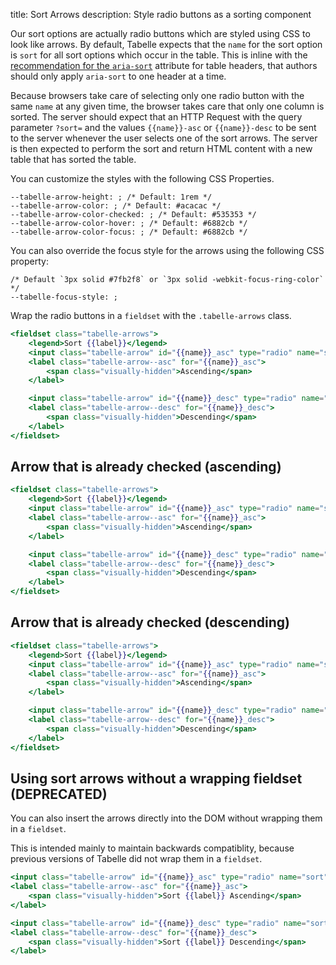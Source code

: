 title: Sort Arrows
description: Style radio buttons as a sorting component

Our sort options are actually radio buttons which are styled using CSS to look
like arrows. By default, Tabelle expects that the `name` for the sort option is
`sort` for all sort options which occur in the table. This is inline with the
[recommendation for the `aria-sort`][aria-sort] attribute for table headers,
that authors should only apply `aria-sort` to one header at a time.

Because browsers take care of selecting only one radio button with the same
`name` at any given time, the browser takes care that only one column is sorted.
The server should expect that an HTTP Request with the query parameter
`?sort=` and the values `{{name}}-asc` or `{{name}}-desc` to be sent to the
server whenever the user selects one of the sort arrows. The server is then
expected to perform the sort and return HTML content with a new table that
has sorted the table.

[aria-sort]: https://www.w3.org/TR/2017/REC-wai-aria-1.1-20171214/#aria-sort

You can customize the styles with the following CSS Properties.

```
--tabelle-arrow-height: ; /* Default: 1rem */
--tabelle-arrow-color: ; /* Default: #acacac */
--tabelle-arrow-color-checked: ; /* Default: #535353 */
--tabelle-arrow-color-hover: ; /* Default: #6882cb */
--tabelle-arrow-color-focus: ; /* Default: #6882cb */
```

You can also override the focus style for the arrows using the
following CSS property:

```
/* Default `3px solid #7fb2f8` or `3px solid -webkit-focus-ring-color` */
--tabelle-focus-style: ;
```

Wrap the radio buttons in a `fieldset` with the `.tabelle-arrows` class.

```handlebars
<fieldset class="tabelle-arrows">
	<legend>Sort {{label}}</legend>
	<input class="tabelle-arrow" id="{{name}}_asc" type="radio" name="sort" value="{{name}}-asc"/>
	<label class="tabelle-arrow--asc" for="{{name}}_asc">
		<span class="visually-hidden">Ascending</span>
	</label>

	<input class="tabelle-arrow" id="{{name}}_desc" type="radio" name="sort" value="{{name}}-desc" />
	<label class="tabelle-arrow--desc" for="{{name}}_desc">
		<span class="visually-hidden">Descending</span>
	</label>
</fieldset>
```

## Arrow that is already checked (ascending)

```handlebars
<fieldset class="tabelle-arrows">
	<legend>Sort {{label}}</legend>
	<input class="tabelle-arrow" id="{{name}}_asc" type="radio" name="sort" value="{{name}}-asc" checked />
	<label class="tabelle-arrow--asc" for="{{name}}_asc">
		<span class="visually-hidden">Ascending</span>
	</label>

	<input class="tabelle-arrow" id="{{name}}_desc" type="radio" name="sort" value="{{name}}-desc" />
	<label class="tabelle-arrow--desc" for="{{name}}_desc">
		<span class="visually-hidden">Descending</span>
	</label>
</fieldset>
```

## Arrow that is already checked (descending)

```handlebars
<fieldset class="tabelle-arrows">
	<legend>Sort {{label}}</legend>
	<input class="tabelle-arrow" id="{{name}}_asc" type="radio" name="sort" value="{{name}}-asc" />
	<label class="tabelle-arrow--asc" for="{{name}}_asc">
		<span class="visually-hidden">Ascending</span>
	</label>

	<input class="tabelle-arrow" id="{{name}}_desc" type="radio" name="sort" value="{{name}}-desc" checked />
	<label class="tabelle-arrow--desc" for="{{name}}_desc">
		<span class="visually-hidden">Descending</span>
	</label>
</fieldset>
```

## Using sort arrows without a wrapping fieldset (DEPRECATED)

You can also insert the arrows directly into the DOM without wrapping
them in a `fieldset`.

This is intended mainly to maintain backwards compatiblity, because previous
versions of Tabelle did not wrap them in a `fieldset`.

```handlebars
<input class="tabelle-arrow" id="{{name}}_asc" type="radio" name="sort" value="{{name}}-asc"/>
<label class="tabelle-arrow--asc" for="{{name}}_asc">
	<span class="visually-hidden">Sort {{label}} Ascending</span>
</label>

<input class="tabelle-arrow" id="{{name}}_desc" type="radio" name="sort" value="{{name}}-desc" />
<label class="tabelle-arrow--desc" for="{{name}}_desc">
	<span class="visually-hidden">Sort {{label}} Descending</span>
</label>
```
